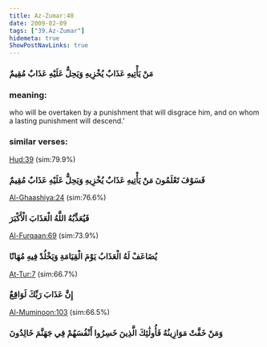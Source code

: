 ```yaml
---
title: Az-Zumar:40
date: 2009-02-09
tags: ["39.Az-Zumar"]
hidemeta: true 
ShowPostNavLinks: true 
---
```

### مَنْ يَأْتِيهِ عَذَابٌ يُخْزِيهِ وَيَحِلُّ عَلَيْهِ عَذَابٌ مُقِيمٌ
### meaning: 
who will be overtaken by a punishment that will disgrace him, and on whom a lasting punishment will descend.’
### similar verses: 

[Hud:39](/11/39) (sim:79.9%)

### فَسَوْفَ تَعْلَمُونَ مَنْ يَأْتِيهِ عَذَابٌ يُخْزِيهِ وَيَحِلُّ عَلَيْهِ عَذَابٌ مُقِيمٌ

[Al-Ghaashiya:24](/88/24) (sim:76.6%)

### فَيُعَذِّبُهُ اللَّهُ الْعَذَابَ الْأَكْبَرَ

[Al-Furqaan:69](/25/69) (sim:73.9%)

### يُضَاعَفْ لَهُ الْعَذَابُ يَوْمَ الْقِيَامَةِ وَيَخْلُدْ فِيهِ مُهَانًا

[At-Tur:7](/52/7) (sim:66.7%)

### إِنَّ عَذَابَ رَبِّكَ لَوَاقِعٌ

[Al-Muminoon:103](/23/103) (sim:66.5%)

### وَمَنْ خَفَّتْ مَوَازِينُهُ فَأُولَٰئِكَ الَّذِينَ خَسِرُوا أَنْفُسَهُمْ فِي جَهَنَّمَ خَالِدُونَ
